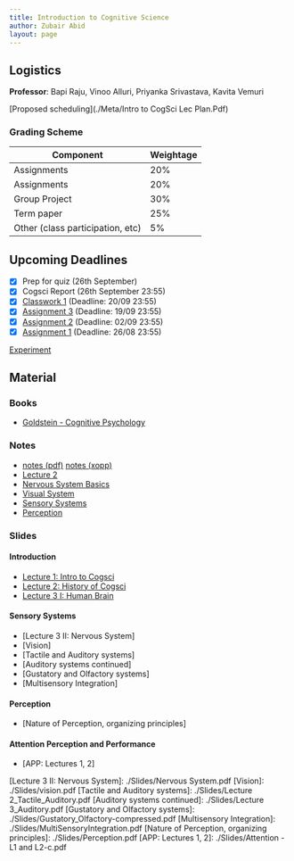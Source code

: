 ```yaml
---
title: Introduction to Cognitive Science
author: Zubair Abid
layout: page
---
```



## Logistics

**Professor**: Bapi Raju, Vinoo Alluri, Priyanka Srivastava, Kavita
Vemuri

[Proposed scheduling](./Meta/Intro to CogSci Lec Plan.Pdf)

### Grading Scheme

| Component                        | Weightage |
|----------------------------------|-----------|
| Assignments                      | 20%       |
| Assignments                      | 20%       |
| Group Project                    | 30%       |
| Term paper                       | 25%       |
| Other (class participation, etc) | 5%        |

## Upcoming Deadlines

- [X] Prep for quiz (26th September)
- [X] Cogsci Report (26th September 23:55)
- [X] [Classwork 1](./Classwork/20171076_classwork1) (Deadline: 20/09 23:55)
- [X] [Assignment 3](./Assignments/3) (Deadline: 19/09 23:55)
- [X] [Assignment 2](./Assignments/2) (Deadline: 02/09 23:55)
- [X] [Assignment 1](./Assignments/1) (Deadline: 26/08 23:55)

[Experiment](./Experiments/ZubairAbid_20171076_prp_20200924)

## Material

### Books

- [Goldstein - Cognitive Psychology]

### Notes

- [notes (pdf)](./Cognotes.pdf) [notes (xopp)](./Cognotes.xopp) 
- [Lecture 2](./Notes/2)
- [Nervous System Basics](./Notes/nervous)
- [Visual System](./Notes/visual)
- [Sensory Systems](./Notes/sensory)
- [Perception](./Notes/perception)

### Slides

#### Introduction 

- [Lecture 1: Intro to Cogsci]
- [Lecture 2: History of Cogsci]
- [Lecture 3 I: Human Brain]

#### Sensory Systems

- [Lecture 3 II: Nervous System]
- [Vision]
- [Tactile and Auditory systems]
- [Auditory systems continued]
- [Gustatory and Olfactory systems]
- [Multisensory Integration]

#### Perception

- [Nature of Perception, organizing principles]

#### Attention Perception and Performance

- [APP: Lectures 1, 2] 


[Lecture 1: Intro to Cogsci]: ./Slides/CSE485_Lec1_CogSci_introduction_M2020.pdf
[Lecture 2: History of Cogsci]: ./Slides/CSE485_Lec3_HistoryCogSci_M2020.pdf
[Lecture 3 I: Human Brain]: ./Slides/CSE485_Human_brain_M2020.pdf
[Lecture 3 II: Nervous System]: ./Slides/Nervous System.pdf
[Vision]: ./Slides/vision.pdf
[Tactile and Auditory systems]: ./Slides/Lecture 2_Tactile_Auditory.pdf
[Auditory systems continued]: ./Slides/Lecture 3_Auditory.pdf
[Gustatory and Olfactory systems]: ./Slides/Gustatory_Olfactory-compressed.pdf
[Multisensory Integration]: ./Slides/MultiSensoryIntegration.pdf
[Nature of Perception, organizing principles]: ./Slides/Perception.pdf
[APP: Lectures 1, 2]: ./Slides/Attention - L1 and L2-c.pdf

[Goldstein - Cognitive Psychology]: ./Books/Book_Goldstein_CognitivePsychology_Mid2.pdf
